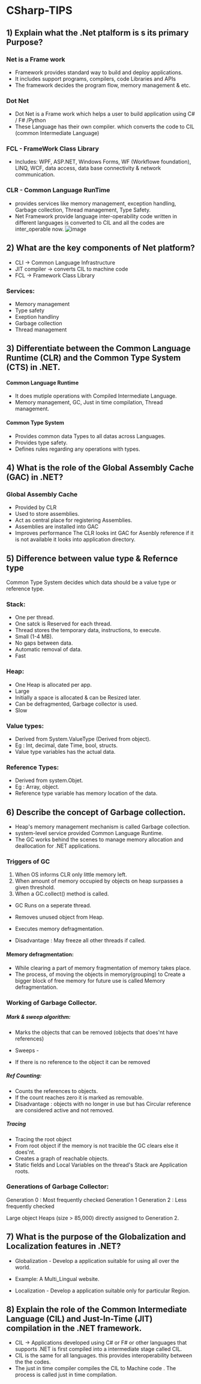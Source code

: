 # CSharp-TIPS
 
## 1) Explain what the .Net ptalform is s its primary Purpose?
### Net is a Frame work
* Framework provides standard way to build and deploy applications.
* It includes support programs, compilers, code Libraries and APIs
* The framework decides the program flow, memory management & etc.
 
### Dot Net
* Dot Net is a Frame work which helps a user to build application using C# / F# /Python
* These Language has their own compiler. which converts the code to CIL (common Intermediate Language)
 
### FCL - FrameWork Class Library 
* Includes: WPF, ASP.NET, Windows Forms, WF (Workflowe foundation), LINQ, WCF, data access, data base connectivity & network communication.
 
### CLR - Common Language RunTime
* provides services like memory management, exception handling, Garbage collection, Thread management, Type Safety.
* Net Framework provide language inter-operability
 code written in different languages is converted to CIL and all the codes are inter_operable now.
![image](https://github.com/user-attachments/assets/7f48fcfd-e3fd-444b-8ff9-578a94cb043f)


## 2) What are the key components of Net platform?
 
* CLI -> Common Language Infrastructure
* JIT compiler -> converts CIL to machine code
* FCL -> Framework Class Library

### Services:
- Memory management
- Type safety
- Exeption handliny
- Garbage collection
- Thread management

## 3) Differentiate between the Common Language Runtime (CLR) and the Common Type System (CTS) in .NET. 
 
#### Common Language Runtime
* It does mutiple operations with Compiled Intermediate Language.
* Memory management, GC, Just in time compilation, Thread management.

#### Common Type System
* Provides common data Types to all datas across Languages.
* Provides type safety.
* Defines rules regarding any operations with types.

## 4) What is the role of the Global Assembly Cache (GAC) in .NET? 

### Global Assembly Cache
* Provided by CLR
* Used to store assemblies.
* Act as central place for registering Assemblies.
* Assemblies are installed into GAC
* Improves performance
The CLR looks int GAC for Asenbly reference if it is not available it looks into application directory. 

## 5) Difference between value type & Refernce type
Common Type System decides which data should be a value type or reference type.

### Stack:
* One per thread.
* One satck is Reserved for each thread.
* Thread stores the temporary data, instructions, to execute.
* Small (1-4 MB).
* No gaps between data.
* Automatic removal of data.
* Fast

### Heap:
* One Heap is allocated per app.
* Large
* Initially a space is allocated & can be Resized later.
* Can be defragmented, Garbage collector is used.
* Slow

### Value types:
* Derived from System.ValueType (Derived from object).
* Eg : Int, decimal, date Time, bool, structs.
* Value type variables has the actual data.

### Reference Types:
* Derived from system.Objet.
* Eg : Array, object.
* Reference type variable has memory location of the data.

## 6) Describe the concept of Garbage collection.

* Heap's memory management mechanism is called Garbage collection.
* system-level service provided Common Language Runtime.
* The GC works behind the scenes to manage memory allocation and deallocation for .NET applications.
 
### Triggers of GC
1) When OS informs CLR only little memory left.
2) When amount of memory occupied by objects on heap surpasses a given threshold.
3) When a GC.collect() method is called.
 
* GC Runs on a seperate thread.
* Removes unused object from Heap.
* Executes memory defragmentation.
 
* Disadvantage : May freeze all other threads if called.

#### Memory defragmentation:
* While clearing a part of memory fragmentation of memory takes place.
* The process, of moving the objects in memory(grouping) to Create a bigger block of free memory for future use is called Memory defragmentation.

### Working of Garbage Collector.
##### Mark & sweep algorithm: 
* Marks the objects that can be removed (objects that does'nt have references)
 - Sweeps -
 * If there is no reference to the object it can be removed 
 
##### Ref Counting:
* Counts the references to objects.
* If the count reaches zero it is marked as removable.
* Disadvantage : objects with no longer in use but has Circular reference are considered active and not removed.
 
##### Tracing 
* Tracing the root object 
* From root object if the memory is not tracible the GC clears else it does'nt.
* Creates a graph of reachable objects.
* Static fields and Local Variables on the thread's Stack are Application roots.

### Generations of Garbage Collector:

Generation 0 : Most frequently checked
Generation 1
Generation 2 : Less frequently checked

Large object Heaps (size > 85,000) directly assigned to Generation 2.

## 7) What is the purpose of the Globalization and Localization features in .NET? 

* Globalization - Develop a application suitable for using all over the world.
* Example: A Multi_Lingual website.

* Localization - Develop a application suitable only for particular Region.

## 8) Explain the role of the Common Intermediate Language (CIL) and Just-In-Time (JIT) compilation in the .NET framework. 

* CIL -> Applications developed using C# or F# or other languages that supports .NET is first compiled into a intermediate stage called CIL.
* CIL is the same for all languages. this provides interoperability between the the codes.
* The just in time compiler compiles the CIL to Machine code . The process is called just in time compilation.
